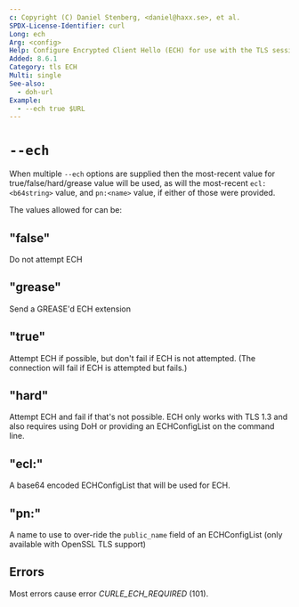 ```yaml
---
c: Copyright (C) Daniel Stenberg, <daniel@haxx.se>, et al.
SPDX-License-Identifier: curl
Long: ech
Arg: <config>
Help: Configure Encrypted Client Hello (ECH) for use with the TLS session
Added: 8.6.1
Category: tls ECH
Multi: single
See-also:
  - doh-url
Example:
  - --ech true $URL
---
```


# `--ech`

When multiple ``--ech`` options are supplied then the most-recent value for
true/false/hard/grease value will be used, as will the most-recent
``ecl:<b64string>`` value, and ``pn:<name>`` value, if either of those were
provided.

The values allowed for <config> can be:

## "false"
Do not attempt ECH

## "grease"

Send a GREASE'd ECH extension

## "true"

Attempt ECH if possible, but don't fail if ECH is not attempted.
(The connection will fail if ECH is attempted but fails.)

## "hard"

Attempt ECH and fail if that's not possible.
ECH only works with TLS 1.3 and also requires using
DoH or providing an ECHConfigList on the command line.

## "ecl:<b64val>"

A base64 encoded ECHConfigList that will be used for ECH.

## "pn:<name>"

A name to use to over-ride the `public_name` field of an ECHConfigList
(only available with OpenSSL TLS support)

## Errors

Most errors cause error
*CURLE_ECH_REQUIRED* (101).

